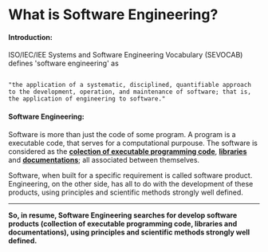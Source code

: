 # What is Software Engineering?

#### Introduction:

ISO/IEC/IEE Systems and Software Engineering Vocabulary (SEVOCAB) defines 'software engineering' as

<code>
"the application of a systematic, disciplined, quantifiable approach to the development, operation, and maintenance of software; that is, the application of engineering to software."
</code>

#### Software Engineering:

Software is more than just the code of some program. A program is a executable code, that serves for a computational purpouse. The software is considered as the <u><b>colection of executable programming code</b></u>, <u><b>libraries</b></u> and <u><b>documentations</b></u>; all associated between themselves.


Software, when built for a specific requirement is called software product.
Engineering, on the other side, has all to do with the development of these products, using principles and scientific methods strongly well defined.

<hr>

<b>So, in resume, Software Engineering searches for develop software products (collection of executable programming code, libraries and documentations), using principles and scientific methods strongly well defined.</b>